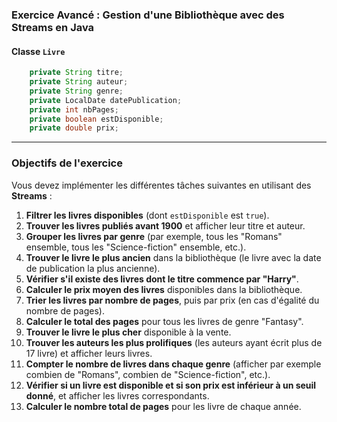 ### Exercice Avancé : Gestion d'une Bibliothèque avec des Streams en Java

#### Classe `Livre`

```java
    private String titre;
    private String auteur;
    private String genre;
    private LocalDate datePublication;
    private int nbPages;
    private boolean estDisponible;
    private double prix;

```

---

### Objectifs de l'exercice

Vous devez implémenter les différentes tâches suivantes en utilisant des **Streams** :

1. **Filtrer les livres disponibles** (dont `estDisponible` est `true`).
2. **Trouver les livres publiés avant 1900** et afficher leur titre et auteur.
3. **Grouper les livres par genre** (par exemple, tous les "Romans" ensemble, tous les "Science-fiction" ensemble, etc.).
4. **Trouver le livre le plus ancien** dans la bibliothèque (le livre avec la date de publication la plus ancienne).
5. **Vérifier s'il existe des livres dont le titre commence par "Harry"**.
6. **Calculer le prix moyen des livres** disponibles dans la bibliothèque.
7. **Trier les livres par nombre de pages**, puis par prix (en cas d'égalité du nombre de pages).
8. **Calculer le total des pages** pour tous les livres de genre "Fantasy".
9. **Trouver le livre le plus cher** disponible à la vente.
10. **Trouver les auteurs les plus prolifiques** (les auteurs ayant écrit plus de 17 livre) et afficher leurs livres.
11. **Compter le nombre de livres dans chaque genre** (afficher par exemple combien de "Romans", combien de "Science-fiction", etc.).
12. **Vérifier si un livre est disponible et si son prix est inférieur à un seuil donné**, et afficher les livres correspondants.
13. **Calculer le nombre total de pages** pour les livre de chaque année.




